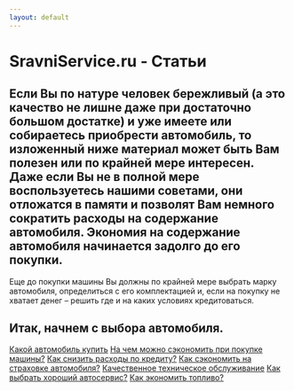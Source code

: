 ```yaml
---
layout: default
---
```



# SravniService.ru - Статьи 


Если Вы по натуре человек бережливый (а это качество не лишне даже при достаточно большом достатке) и уже имеете или собираетесь приобрести автомобиль, то изложенный ниже материал может быть Вам полезен или по крайней мере интересен. Даже если Вы не в полной мере воспользуетесь нашими советами, они отложатся в памяти и позволят Вам немного сократить расходы на содержание автомобиля.
Экономия на содержание автомобиля начинается задолго до его покупки.
---
Еще до покупки машины Вы должны по крайней мере выбрать марку автомобиля, определиться с его комплектацией и, если на покупку не хватает денег – решить где и на каких условиях кредитоваться.

## Итак, начнем с выбора автомобиля.

<a class="navbar-brand" href="{{site.baseurl}}/article/Kakoj_avtomobil_kupit">Какой автомобиль купить</a>
<a class="navbar-brand" href="{{site.baseurl}}/article/Na_chem_mozhno_sjekonomit_pri_pokupke_mashiny">На чем можно сэкономить при покупке машины?</a>
<a class="navbar-brand" href="{{site.baseurl}}/article/Kak_snizit_rashody_po_kreditu?">Как снизить расходы по кредиту?</a>
<a class="navbar-brand" href="{{site.baseurl}}/article/Kak_sjekonomit_na_strahovke_avtomobilja?">Как сэкономить на страховке автомобиля?</a>
<a class="navbar-brand" href="{{site.baseurl}}/article/Кachestvennoe_tehnicheskoe_obsluzhivanie">Качественное техническое обслуживание</a>
<a class="navbar-brand" href="{{site.baseurl}}/article/Kak_vybrat_horoshij_avtoservis?">Как выбрать хороший автосервис?</a>
<a class="navbar-brand" href="{{site.baseurl}}/article/Kak_jekonomit_toplivo?">Как экономить топливо?</a>


